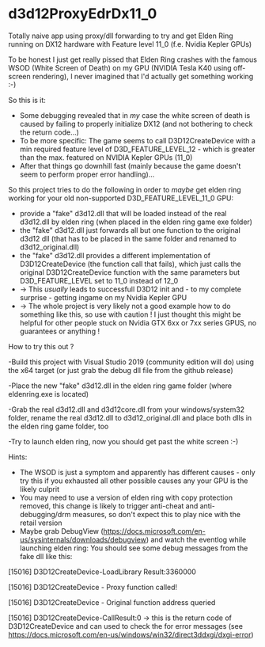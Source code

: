 # d3d12ProxyEdrDx11_0
Totally naive app using proxy/dll forwarding to try and get Elden Ring running on DX12 hardware with Feature level 11_0 (f.e. Nvidia Kepler GPUs) 

To be honest I just get really pissed that Elden Ring crashes with the famous WSOD (White Screen of Death) on my GPU (NVIDIA Tesla K40 using off-screen rendering),
I never imagined that I'd actually get something working :-)

So this is it:

- Some debugging revealed that in *my* case the white screen of death is caused by failing to properly initialize DX12 (and not bothering to check the return code...)
- To be more specific: The game seems to call D3D12CreateDevice with a min required feature level of D3D_FEATURE_LEVEL_12 - which is greater than the max. featured on NVIDIA Kepler GPUs (11_0)
- After that things go downhill fast (mainly because the game doesn't seem to perform proper error handling)...

So this project tries to do the following in order to *maybe* get elden ring working for your old non-supported D3D_FEATURE_LEVEL_11_0 GPU:
- provide a "fake" d3d12.dll that will be loaded instead of the real d3d12.dll by elden ring (when placed in the elden ring game exe folder)
- the "fake" d3d12.dll just forwards all but one function to the original d3d12 dll (that has to be placed in the same folder and renamed to d3d12_original.dll)
- the "fake" d3d12.dll provides a different implementation of D3D12CreateDevice (the function call that fails), which just calls the original D3D12CreateDevice function with the same parameters but D3D_FEATURE_LEVEL set to 11_0 instead of 12_0
- -> This *usually* leads to successfull D3D12 init and - to my	complete surprise - getting ingame on my Nvidia Kepler GPU
- -> The whole project is very likely not a good example how to do something like this, so use with caution ! I just thought this might be helpful for other people stuck on Nvidia GTX 6xx or 7xx series GPUS, no guarantees or anything !


How to try this out ?

-Build this project with Visual Studio 2019 (community edition will do) using the x64 target (or just grab the debug dll file from the github release)

-Place the new "fake" d3d12.dll in the elden ring game folder (where eldenring.exe is located)

-Grab the real d3d12.dll and d3d12core.dll from your windows/system32 folder, rename the real d3d12.dll to d3d12_original.dll and place both dlls in the elden ring game folder, too

-Try to launch elden ring, now you should get past the white screen :-) 

Hints:
- The WSOD is just a symptom and apparently has different causes - only try this if you exhausted all other possible causes any your GPU is the likely culprit
- You may need to use a version of elden ring with copy protection removed, this change is likely to trigger anti-cheat and anti-debugging/drm measures, so don't expect this to play nice with the retail version
- Maybe grab DebugView (https://docs.microsoft.com/en-us/sysinternals/downloads/debugview) and watch the eventlog while launching elden ring: 
You should see some debug messages from the fake dll like this:

[15016] D3D12CreateDevice-LoadLibrary Result:3360000

[15016] D3D12CreateDevice - Proxy function called!

[15016] D3D12CreateDevice - Original function address queried

[15016] D3D12CreateDevice-CallResult:0 
-> this is the return code of D3D12CreateDevice and can used to check the for error messages (see https://docs.microsoft.com/en-us/windows/win32/direct3ddxgi/dxgi-error)
